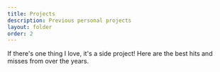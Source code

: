 ```yaml
---
title: Projects
description: Previous personal projects
layout: folder
order: 2
---
```


If there's one thing I love, it's a side project! Here are the best hits and misses from over the years.
